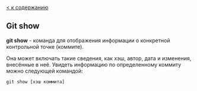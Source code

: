[< к содержанию](/readme.md)

## Git show

**git show** - команда для отображения информации о конкретной контрольной точке (коммите).

Она может включать такие сведения, как хэш, автор, дата и изменения, внесённые в неё.
Увидеть информацию по определенному коммиту можно следующей командой:
```
git show [хэш коммита]
```